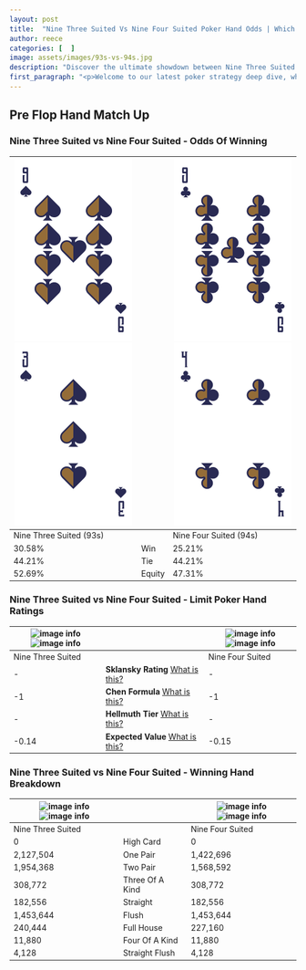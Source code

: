 ```yaml
---
layout: post
title:  "Nine Three Suited Vs Nine Four Suited Poker Hand Odds | Which Is The Better Hand In Poker? A Complete Guide"
author: reece
categories: [  ]
image: assets/images/93s-vs-94s.jpg
description: "Discover the ultimate showdown between Nine Three Suited and Nine Four Suited in poker! Uncover the odds, strategies, and scenarios where one hand triumphs over the other. Get ready to up your poker game with this thrilling analysis."
first_paragraph: "<p>Welcome to our latest poker strategy deep dive, where we're pitting two distinct hands against each other in a high-stakes showdown: Nine Three Suited vs Nine Four Suited.</p><p>In the dynamic world of poker, every decision counts, and knowing which hand holds the upper hand is key to your success at the table.</p><p>In this article, we'll dissect these two hands, explore the scenarios where one dominates the other, and equip you with the knowledge to make strategic choices that can tip the odds in your favor.</p><p>Get ready to unravel the intriguing dynamics of these poker hands and elevate your game to new heights.</p>"
---
```




[comment]: # (sp0)

## Pre Flop Hand Match Up

<div class="table hand-ratings" markdown="1"> 



### Nine Three Suited vs Nine Four Suited - Odds Of Winning


    
| ![image info](assets/images/hand1/9.png) ![image info](assets/images/hand1/3.png) |  | ![image info](assets/images/hand2/9.png) ![image info](assets/images/hand2/4.png) |
| -------- | -------- | -------- |
| Nine Three Suited (93s) |  | Nine Four Suited (94s) |
| 30.58% | Win | 25.21% |
| 44.21% | Tie | 44.21% |
| 52.69% | Equity | 47.31% |




[comment]: # (sp1)



### Nine Three Suited vs Nine Four Suited - Limit Poker Hand Ratings


    
| ![image info](https://www.riverpairs.com/assets/images/hand1/9.png) ![image info](https://www.riverpairs.com/assets/images/hand1/3.png) |  | ![image info](https://www.riverpairs.com/assets/images/hand2/9.png) ![image info](https://www.riverpairs.com/assets/images/hand2/4.png) |
| -------- | -------- | -------- |
| Nine Three Suited |  | Nine Four Suited |
| - | **Sklansky Rating** [What is this?](/sklansky-rating-explained) | - |
| -1 | **Chen Formula** [What is this?](/chen-formula-explained) | -1 |
| - | **Hellmuth Tier** [What is this?](/Hellmuth-tier-explained) | - |
| -0.14 | **Expected Value** [What is this?](/expected-value-explained) | -0.15 |




[comment]: # (sp2)



### Nine Three Suited vs Nine Four Suited - Winning Hand Breakdown


    
| ![image info](https://www.riverpairs.com/assets/images/hand1/9.png) ![image info](https://www.riverpairs.com/assets/images/hand1/3.png) |  | ![image info](https://www.riverpairs.com/assets/images/hand2/9.png) ![image info](https://www.riverpairs.com/assets/images/hand2/4.png) |
| -------- | -------- | -------- |
| Nine Three Suited |  | Nine Four Suited |
| 0 | High Card | 0 |
| 2,127,504 | One Pair | 1,422,696 |
| 1,954,368 | Two Pair | 1,568,592 |
| 308,772 | Three Of A Kind | 308,772 |
| 182,556 | Straight | 182,556 |
| 1,453,644 | Flush | 1,453,644 |
| 240,444 | Full House | 227,160 |
| 11,880 | Four Of A Kind | 11,880 |
| 4,128 | Straight Flush | 4,128 |




[comment]: # (sp3)



</div>

[comment]: # (sp4)



[comment]: # (sp5)

